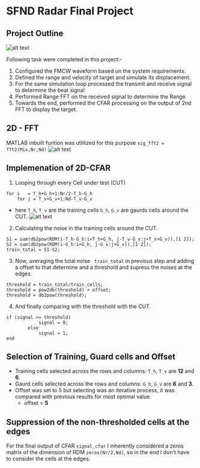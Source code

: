 # SFND Radar Final Project
## Project Outline
![alt text](https://github.com/curio-code/Udacity-SensorFusion-Nanodegree-Radar/blob/master/media/projectOutline.png)

Following task were completed in this project:-
1. Configured the FMCW waveform based on the system requirements.
2. Defined the range and velocity of target and simulate its displacement.
3. For the same simulation loop processed the transmit and receive signal to determine the beat signal
4. Performed Range FFT on the received signal to determine the Range
5. Towards the end, performed the CFAR processing on the output of 2nd FFT to display the target.

## 2D - FFT
MATLAB inbuilt funtion was utlilized for this purpose ```sig_fft2 = fft2(Mix,Nr,Nd)```
![alt text](https://github.com/curio-code/Udacity-SensorFusion-Nanodegree-Radar/blob/master/media/2dfft.png)

## Implemenation of 2D-CFAR
1. Looping through every Cell under test (CUT)
```
for i   = T_h+G_h+1:Nr/2-T_h-G_h
    for j = T_v+G_v+1:Nd-T_v-G_v
```
  * here ```T_h```, ```T_v``` are the training cells ```G_h```, ```G_v``` are gaurds cells around the CUT.
![alt text](https://github.com/curio-code/Udacity-SensorFusion-Nanodegree-Radar/blob/master/media/2dcfar_cell.png)

2. Calculating the noise in the training cells around the CUT.
```
S1 = sum(db2pow(RDM(i-T_h-G_h:i+T_h+G_h, j-T_v-G_v:j+T_v+G_v)),[1 2]);    
S2 = sum(db2pow(RDM(i-G_h:i+G_h, j-G_v:j+G_v)),[1 2]);
train_total = S1-S2;
```    
3. Now, averaging the total noise ``` train_total``` in previous step and adding a offset to that determine and a threshold and supress the noises at the edges.
 ```
 threshold = train_total/train_cells;
threshold = pow2db(threshold) + offset;
threshold = db2pow(threshold);
```
4. And finally comparing with the threshold with the CUT.
```
if (signal <= threshold)
            signal = 0;
        else 
            signal = 1;
end
```
## Selection of Training, Guard cells and Offset
  * Training cells selected across the rows and columns: ```T_h```, ```T_v``` are **12** and **6**.
  * Gaurd cells selected across the rows and columns: ```G_h```, ```G_v``` are **6** and **3**.
  * Offset was set to 5 but selecting was an iterative process, it was compared with previous results for most optimal value.
    * offset = **5**
   
## Suppression of the non-thresholded cells at the edges
For the final output of CFAR ```signal_cfar``` I inherently considered a zeros matrix of the dimension of RDM ```zeros(Nr/2,Nd)```, so in the end I don't have to consider the cells at the edges.
